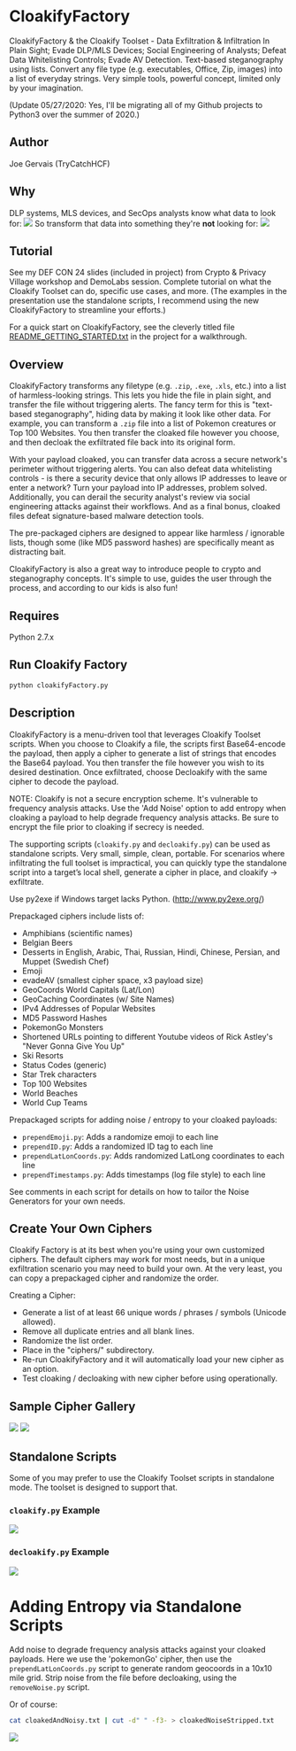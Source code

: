 # CloakifyFactory

CloakifyFactory & the Cloakify Toolset - Data Exfiltration & Infiltration In Plain Sight; Evade DLP/MLS Devices; Social Engineering of Analysts; Defeat Data Whitelisting Controls; Evade AV Detection. Text-based steganography using lists. Convert any file type (e.g. executables, Office, Zip, images) into a list of everyday strings. Very simple tools, powerful concept, limited only by your imagination.

(Update 05/27/2020: Yes, I'll be migrating all of my Github projects to Python3 over the summer of 2020.)

## Author

Joe Gervais (TryCatchHCF)

## Why

DLP systems, MLS devices, and SecOps analysts know what data to look for:
<img src=https://github.com/TryCatchHCF/Cloakify/blob/master/screenshots/payloadAcctSpreadsheet.png></img>
So transform that data into something they're <b>not</b> looking for:
<img src=https://github.com/TryCatchHCF/Cloakify/blob/master/screenshots/CloakifyFactoryWorkflow.png></img>

## Tutorial

See my DEF CON 24 slides (included in project) from Crypto & Privacy Village workshop and DemoLabs session. Complete tutorial on what the Cloakify Toolset can do, specific use cases, and more. (The examples in the presentation use the standalone scripts, I recommend using the new CloakifyFactory to streamline your efforts.)

For a quick start on CloakifyFactory, see the cleverly titled file [README_GETTING_STARTED.txt](README_GETTING_STARTED.txt) in the project for a walkthrough.

## Overview

CloakifyFactory transforms any filetype (e.g. `.zip`, `.exe`, `.xls`, etc.) into a list of harmless-looking strings. This lets you hide the file in plain sight, and transfer the file without triggering alerts. The fancy term for this is "text-based steganography", hiding data by making it look like other data. For example, you can transform a `.zip` file into a list of Pokemon creatures or Top 100 Websites. You then transfer the cloaked file however you choose, and then decloak the exfiltrated file back into its original form.

With your payload cloaked, you can transfer data across a secure network's perimeter without triggering alerts. You can also defeat data whitelisting controls - is there a security device that only allows IP addresses to leave or enter a network? Turn your payload into IP addresses, problem solved. Additionally, you can derail the security analyst's review via social engineering attacks against their workflows. And as a final bonus, cloaked files defeat signature-based malware detection tools.

The pre-packaged ciphers are designed to appear like harmless / ignorable lists, though some (like MD5 password hashes) are specifically meant as distracting bait.

CloakifyFactory is also a great way to introduce people to crypto and steganography concepts. It's simple to use, guides the user through the process, and according to our kids is also fun!

## Requires

Python 2.7.x

## Run Cloakify Factory

```sh
python cloakifyFactory.py
```

## Description

CloakifyFactory is a menu-driven tool that leverages Cloakify Toolset scripts. When you choose to Cloakify a file, the scripts first Base64-encode the payload, then apply a cipher to generate a list of strings that encodes the Base64 payload. You then transfer the file however you wish to its desired destination. Once exfiltrated, choose Decloakify with the same cipher to decode the payload.

NOTE: Cloakify is not a secure encryption scheme. It's vulnerable to frequency analysis attacks. Use the 'Add Noise' option to add entropy when cloaking a payload to help degrade frequency analysis attacks. Be sure to encrypt the file prior to cloaking if secrecy is needed.

The supporting scripts (`cloakify.py` and `decloakify.py`) can be used as standalone scripts. Very small, simple, clean, portable. For scenarios where infiltrating the full toolset is impractical, you can quickly type the standalone script into a target’s local shell, generate a cipher in place, and cloakify -> exfiltrate.

Use py2exe if Windows target lacks Python. (http://www.py2exe.org/)

Prepackaged ciphers include lists of:
- Amphibians (scientific names)
- Belgian Beers
- Desserts in English, Arabic, Thai, Russian, Hindi, Chinese, Persian, and Muppet (Swedish Chef)
- Emoji
- evadeAV (smallest cipher space, x3 payload size)
- GeoCoords World Capitals (Lat/Lon)
- GeoCaching Coordinates (w/ Site Names)
- IPv4 Addresses of Popular Websites
- MD5 Password Hashes
- PokemonGo Monsters
- Shortened URLs pointing to different Youtube videos of Rick Astley's "Never Gonna Give You Up"
- Ski Resorts
- Status Codes (generic)
- Star Trek characters
- Top 100 Websites
- World Beaches
- World Cup Teams

Prepackaged scripts for adding noise / entropy to your cloaked payloads:
- `prependEmoji.py`: Adds a randomize emoji to each line
- `prependID.py`: Adds a randomized ID tag to each line
- `prependLatLonCoords.py`: Adds randomized LatLong coordinates to each line
- `prependTimestamps.py`: Adds timestamps (log file style) to each line

See comments in each script for details on how to tailor the Noise Generators for your own needs.

## Create Your Own Ciphers

Cloakify Factory is at its best when you're using your own customized ciphers. The default ciphers may work for most needs, but in a unique exfiltration scenario you may need to build your own. At the very least, you can copy a prepackaged cipher and randomize the order.

Creating a Cipher:
- Generate a list of at least 66 unique words / phrases / symbols (Unicode allowed).
- Remove all duplicate entries and all blank lines.
- Randomize the list order.
- Place in the "ciphers/" subdirectory.
- Re-run CloakifyFactory and it will automatically load your new cipher as an option.
- Test cloaking / decloaking with new cipher before using operationally.

## Sample Cipher Gallery

<img src=https://github.com/TryCatchHCF/Cloakify/blob/master/screenshots/CipherGallery1.png></img>
<img src=https://github.com/TryCatchHCF/Cloakify/blob/master/screenshots/CipherGallery2.png></img>

## Standalone Scripts

Some of you may prefer to use the Cloakify Toolset scripts in standalone mode. The toolset is designed to support that.

### `cloakify.py` Example

<img src=https://github.com/TryCatchHCF/Cloakify/blob/master/screenshots/cloak.png></img>

### `decloakify.py` Example

<img src=https://github.com/TryCatchHCF/Cloakify/blob/master/screenshots/decloak.png></img>

# Adding Entropy via Standalone Scripts

Add noise to degrade frequency analysis attacks against your cloaked payloads. Here we use the 'pokemonGo' cipher, then use the `prependLatLonCoords.py` script to generate random geocoords in a 10x10 mile grid. Strip noise from the file before decloaking, using the `removeNoise.py` script.

Or of course:

```sh
cat cloakedAndNoisy.txt | cut -d" " -f3- > cloakedNoiseStripped.txt
```
<img src=https://github.com/TryCatchHCF/Cloakify/blob/master/screenshots/pokemonGoExample.png></img>
